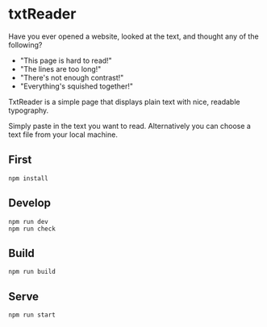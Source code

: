 # txtReader

Have you ever opened a website, looked at the text, and thought any of the following?

- "This page is hard to read!"
- "The lines are too long!"
- "There's not enough contrast!"
- "Everything's squished together!"

TxtReader is a simple page that displays plain text with nice, readable typography.

Simply paste in the text you want to read. Alternatively you can choose a text file from your local machine.

## First

```
npm install
```

## Develop

```
npm run dev
npm run check
```

## Build

```
npm run build
```

## Serve

```
npm run start
```
